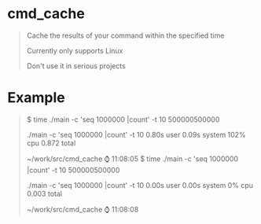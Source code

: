 # cmd_cache

> Cache the results of your command within the specified time
> 
> Currently only supports Linux
> 
> Don't use it in serious projects


# Example

> $ time ./main -c 'seq 1000000 |count' -t 10
> 500000500000
> 
> ./main -c 'seq 1000000 |count' -t 10  0.80s user 0.09s system 102% cpu 0.872 total
> 
> ~/work/src/cmd_cache ⌚ 11:08:05
> $ time ./main -c 'seq 1000000 |count' -t 10
> 500000500000
> 
> ./main -c 'seq 1000000 |count' -t 10  0.00s user 0.00s system 0% cpu 0.003 total
> 
> ~/work/src/cmd_cache ⌚ 11:08:08


